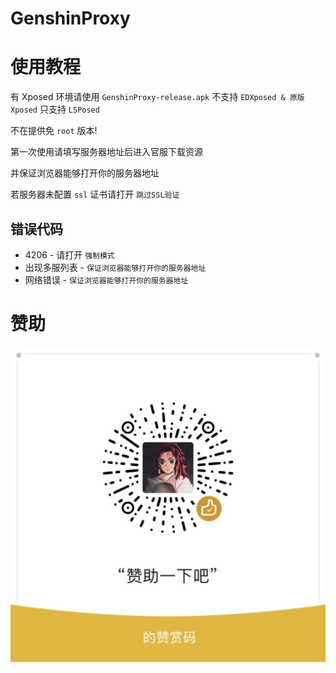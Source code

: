 # GenshinProxy

# 使用教程

有 Xposed 环境请使用 `GenshinProxy-release.apk` 不支持 `EDXposed & 原版Xposed` 只支持 `LSPosed`

不在提供免 `root` 版本!

第一次使用请填写服务器地址后进入官服下载资源

并保证浏览器能够打开你的服务器地址

若服务器未配置 `ssl` 证书请打开 `跳过SSL验证`

## 错误代码

- 4206 - 请打开 `强制模式`
- 出现多服列表 - `保证浏览器能够打开你的服务器地址`
- 网络错误 - `保证浏览器能够打开你的服务器地址`

# 赞助

![](image/qrcode.jpg)
